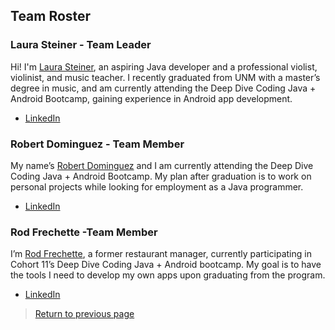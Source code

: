 ## Team Roster

### Laura Steiner - Team Leader

Hi! I'm [Laura Steiner](https://lsteiner9.github.io/), an aspiring Java developer and a professional violist, violinist, and music teacher. I recently graduated from UNM with a master’s degree in music, and am currently attending the Deep Dive Coding Java + Android Bootcamp, gaining experience in Android app development. 

* [LinkedIn]( https://www.linkedin.com/in/laurasteinerviola/)

### Robert Dominguez - Team Member

My name’s [Robert Dominguez](https://dominguez1st.github.io/) and I am currently attending the Deep Dive Coding Java + Android Bootcamp. My plan after graduation is to work on personal projects while looking for employment as a Java programmer.
    
* [LinkedIn](https://www.linkedin.com/in/robert-dominguez-0a5553178/)

### Rod Frechette -Team Member
 
I’m [Rod Frechette](https://rfrech.github.io/), a former restaurant manager, currently participating in Cohort 11’s Deep Dive Coding Java + Android bootcamp. My goal is to have the tools I need to develop my own apps upon graduating from the program.
 
* [LinkedIn](https://www.linkedin.com/in/roderick-frechette-b7a8901b5/)

> [Return to previous page](index.md#team-roster)